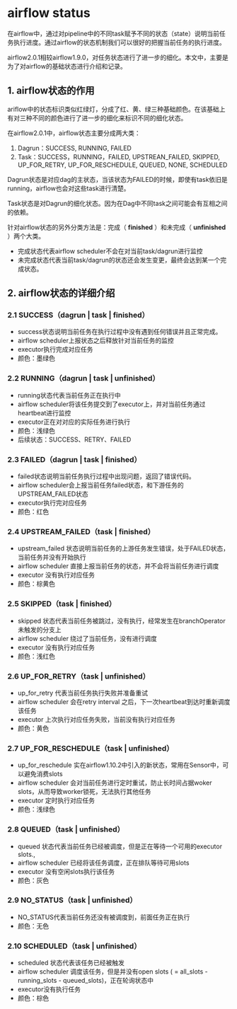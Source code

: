 # airflow status

在airflow中，通过对pipeline中的不同task赋予不同的状态（state）说明当前任务执行进度。通过airflow的状态机制我们可以很好的把握当前任务的执行进度。

airflow2.0.1相较airflow1.9.0，对任务状态进行了进一步的细化。本文中，主要是为了对airflow的基础状态进行介绍和记录。

## 1. airflow状态的作用

ariflow中的状态标识类似红绿灯，分成了红、黄、绿三种基础颜色。在该基础上有对三种不同的颜色进行了进一步的细化来标识不同的细化状态。



在airflow2.0.1中，airflow状态主要分成两大类：

1.  Dagrun：SUCCESS, RUNNING, FAILED
2.  Task：SUCCESS，RUNNING，FAILED, UPSTREAN_FAILED, SKIPPED, UP_FOR_RETRY, UP_FOR_RESCHEDULE, QUEUED, NONE, SCHEDULED

Dagrun状态是对应dag的主状态，当该状态为FAILED的时候，即使有task依旧是running，airflow也会对这些task进行清楚。

Task状态是对Dagrun的细化状态。因为在Dag中不同task之间可能会有互相之间的依赖。

针对airflow状态的另外分类方法是：完成（ **finished** ）和未完成（ **unfinished** ）两个大类。

+   完成状态代表airflow scheduler不会在对当前task/dagrun进行监控
+   未完成状态代表当前task/dagrun的状态还会发生变更，最终会达到某一个完成状态。

## 2. airflow状态的详细介绍

### 2.1 SUCCESS（dagrun | task | finished）
+   success状态说明当前任务在执行过程中没有遇到任何错误并且正常完成。
+   airflow scheduler上报状态之后释放针对当前任务的监控
+   executor执行完成对应任务
+   颜色：墨绿色

### 2.2 RUNNING（dagrun | task | unfinished）
+   running状态代表当前任务正在执行中
+   airflow scheduler将该任务提交到了executor上，并对当前任务通过heartbeat进行监控
+   executor正在对对应的实际任务进行执行
+   颜色：浅绿色
+   后续状态：SUCCESS、RETRY、FAILED

### 2.3 FAILED（dagrun | task | finished）
+   failed状态说明当前任务执行过程中出现问题，返回了错误代码。
+   airflow scheduler会上报当前任务failed状态，和下游任务的UPSTREAM_FAILED状态
+   executor执行完对应任务
+   颜色：红色

### 2.4 UPSTREAM_FAILED（task | finished）
+   upstream_failed 状态说明当前任务的上游任务发生错误，处于FAILED状态，当前任务并没有开始执行
+   airflow scheduler 直接上报当前任务的状态，并不会将当前任务进行调度
+   executor 没有执行对应任务
+   颜色：棕黄色

### 2.5 SKIPPED（task | finished）
+   skipped 状态代表当前任务被跳过，没有执行，经常发生在branchOperator未触发的分支上
+   airflow scheduler 绕过了当前任务，没有进行调度
+   executor 没有执行对应任务
+   颜色：浅红色

### 2.6 UP_FOR_RETRY（task | unfinished）
+   up_for_retry 代表当前任务执行失败并准备重试
+   airflow scheduler 会在retry interval 之后，下一次heartbeat到达时重新调度该任务
+   executor 上次执行对应任务失败，当前没有执行对应任务
+   颜色：黄色

### 2.7 UP_FOR_RESCHEDULE（task | unfinished）
+   up_for_reschedule 实在airflow1.10.2中引入的新状态，常用在Sensor中，可以避免消费slots
+   airflow scheduler 会对当前任务进行定时重试，防止长时间占据woker slots，从而导致worker锁死，无法执行其他任务
+   executor 定时执行对应任务
+   颜色：浅绿色

### 2.8 QUEUED（task | unfinished）
+   queued 状态代表当前任务已经被调度，但是正在等待一个可用的executor slots.,
+   airflow scheduler 已经将该任务调度，正在排队等待可用slots
+   executor 没有空闲slots执行该任务
+   颜色：灰色

### 2.9 NO_STATUS（task | unfinished）
+   NO_STATUS代表当前任务还没有被调度到，前面任务正在执行
+   颜色：无色

### 2.10 SCHEDULED（task | unfinished）
+   scheduled 状态代表该任务已经被触发
+   airflow scheduler 调度该任务，但是并没有open slots ( = all_slots - running_slots - queued_slots)，正在轮询状态中
+   executor没有执行任务
+   颜色：棕色
